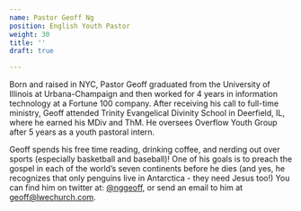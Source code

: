 ```yaml
---
name: Pastor Geoff Ng
position: English Youth Pastor
weight: 30
title: ''
draft: true

---
```

Born and raised in NYC, Pastor Geoff graduated from the University of Illinois at Urbana-Champaign and then worked for 4 years in information technology at a Fortune 100 company. After receiving his call to full-time ministry, Geoff attended Trinity Evangelical Divinity School in Deerfield, IL, where he earned his MDiv and ThM. He oversees Overflow Youth Group after 5 years as a youth pastoral intern.

Geoff spends his free time reading, drinking coffee, and nerding out over sports (especially basketball and baseball)! One of his goals is to preach the gospel in each of the world’s seven continents before he dies (and yes, he recognizes that only penguins live in Antarctica - they need Jesus too!) You can find him on twitter at: [@nggeoff](//twitter.com/nggeoff), or send an email to him at [geoff@lwechurch.com](mailto:geoff@lwechurch.com).
